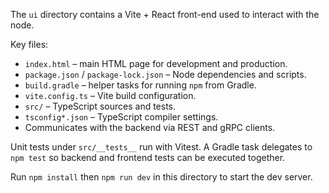 The `ui` directory contains a Vite + React front-end used to interact with the node.

Key files:
- `index.html` – main HTML page for development and production.
- `package.json` / `package-lock.json` – Node dependencies and scripts.
- `build.gradle` – helper tasks for running `npm` from Gradle.
- `vite.config.ts` – Vite build configuration.
- `src/` – TypeScript sources and tests.
- `tsconfig*.json` – TypeScript compiler settings.
- Communicates with the backend via REST and gRPC clients.

Unit tests under `src/__tests__` run with Vitest. A Gradle task delegates to
`npm test` so backend and frontend tests can be executed together.

Run `npm install` then `npm run dev` in this directory to start the dev server.
